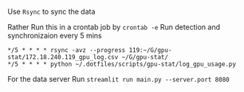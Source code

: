 Use `Rsync` to sync the data

Rather Run this in a crontab job by `crontab -e`
Run detection and synchronizaion every 5 mins

```
*/5 * * * * rsync -avz --progress 119:~/G/gpu-stat/172.18.240.119_gpu_log.csv ~/G/gpu-stat/
*/5 * * * * python ~/.dotfiles/scripts/gpu-stat/log_gpu_usage.py
```

For the data server
Run `streamlit run main.py --server.port 8080`
